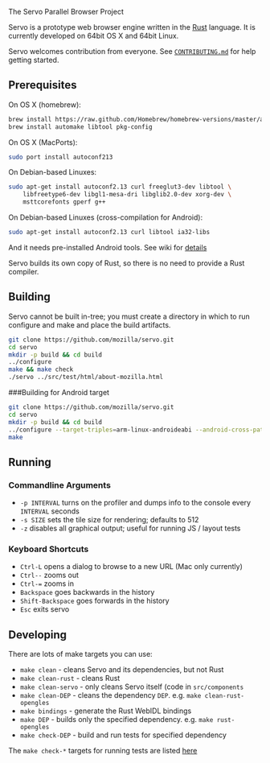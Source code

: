 The Servo Parallel Browser Project

Servo is a prototype web browser engine written in the [Rust](https://github.com/mozilla/rust)
language. It is currently developed on 64bit OS X and 64bit Linux.

Servo welcomes contribution from everyone.  See
[`CONTRIBUTING.md`](CONTRIBUTING.md) for help getting started.

## Prerequisites

On OS X (homebrew):

``` sh
brew install https://raw.github.com/Homebrew/homebrew-versions/master/autoconf213.rb
brew install automake libtool pkg-config
```

On OS X (MacPorts):

``` sh
sudo port install autoconf213
```
    
On Debian-based Linuxes:

``` sh
sudo apt-get install autoconf2.13 curl freeglut3-dev libtool \
    libfreetype6-dev libgl1-mesa-dri libglib2.0-dev xorg-dev \
    msttcorefonts gperf g++
```

On Debian-based Linuxes (cross-compilation for Android):

``` sh
sudo apt-get install autoconf2.13 curl libtool ia32-libs
```
And it needs pre-installed Android tools.
See wiki for [details](https://github.com/mozilla/servo/wiki/Building-for-Android)


Servo builds its own copy of Rust, so there is no need to provide a Rust
compiler.

## Building

Servo cannot be built in-tree; you must create a directory in which to run
configure and make and place the build artifacts.

``` sh
git clone https://github.com/mozilla/servo.git
cd servo
mkdir -p build && cd build
../configure
make && make check
./servo ../src/test/html/about-mozilla.html
```

###Building for Android target

``` sh
git clone https://github.com/mozilla/servo.git
cd servo
mkdir -p build && cd build
../configure --target-triples=arm-linux-androideabi --android-cross-path=<Android toolchain path> --android-ndk-path=<Android NDK path> --android-sdk-path=<Android SDK path>
make
```

## Running

### Commandline Arguments

- `-p INTERVAL` turns on the profiler and dumps info to the console every
  `INTERVAL` seconds
- `-s SIZE` sets the tile size for rendering; defaults to 512
- `-z` disables all graphical output; useful for running JS / layout tests

### Keyboard Shortcuts

- `Ctrl-L` opens a dialog to browse to a new URL (Mac only currently)
- `Ctrl--` zooms out
- `Ctrl-=` zooms in
- `Backspace` goes backwards in the history
- `Shift-Backspace` goes forwards in the history
- `Esc` exits servo

## Developing

There are lots of make targets you can use:

- `make clean` - cleans Servo and its dependencies, but not Rust
- `make clean-rust` - cleans Rust
- `make clean-servo` - only cleans Servo itself (code in `src/components`
- `make clean-DEP` - cleans the dependency `DEP`. e.g. `make clean-rust-opengles`
- `make bindings` - generate the Rust WebIDL bindings
- `make DEP` - builds only the specified dependency. e.g. `make rust-opengles`
- `make check-DEP` - build and run tests for specified dependency

The `make check-*` targets for running tests are listed [here](https://github.com/mozilla/servo/wiki/Testing)
